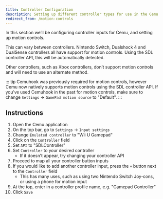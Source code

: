 ```yaml
---
title: Controller Configuration
description: Setting up different controller types for use in the Cemu emulator.
redirect_from: /motion-controls
---
```


In this section we’ll be configuring controller inputs for Cemu, and setting up motion controls.

This can vary between controllers. Nintendo Switch, Dualshock 4 and DualSense controllers all have support for motion controls. Using the SDL controller API, this will be automatically detected.

Other controllers, such as Xbox controllers, don’t support motion controls and will need to use an alternate method.

::: tip
Cemuhook was previously required for motion controls, however Cemu now natively supports motion controls using the SDL controller API. If you've used Cemuhook in the past for motion controls, make sure to change `Settings` -> `GamePad motion source` to "Default".
:::

## Instructions

1. Open the Cemu application
1. On the top bar, go to `Settings` -> `Input settings`
1. Change `Emulated controller` to "Wii U Gamepad"
1. Click on the `Controller` field
1. Set `API` to "SDLController" 
1. Set `Controller` to your desired controller
    - If it doesn't appear, try changing your controller API
1. Proceed to map all your controller button inputs
1. If you would like to add another controller input, press the `+` button next to the `Controller` field
    - This has many uses, such as using two Nintendo Switch Joy-cons, or using a phone for motion input
1. At the top, enter in a controller profile name, e.g. "Gamepad Controller"
1. Click `Save`